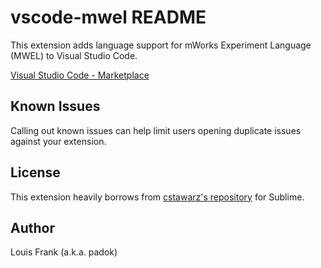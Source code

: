 # vscode-mwel README

This extension adds language support for mWorks Experiment Language (MWEL) to Visual Studio Code.

[Visual Studio Code - Marketplace](https://marketplace.visualstudio.com/items?itemName=padok.vscode-mwel)

## Known Issues

Calling out known issues can help limit users opening duplicate issues against your extension.

## License

This extension heavily borrows from [cstawarz's repository](https://github.com/cstawarz/mwel_sublime) for Sublime.

## Author

Louis Frank (a.k.a. padok)